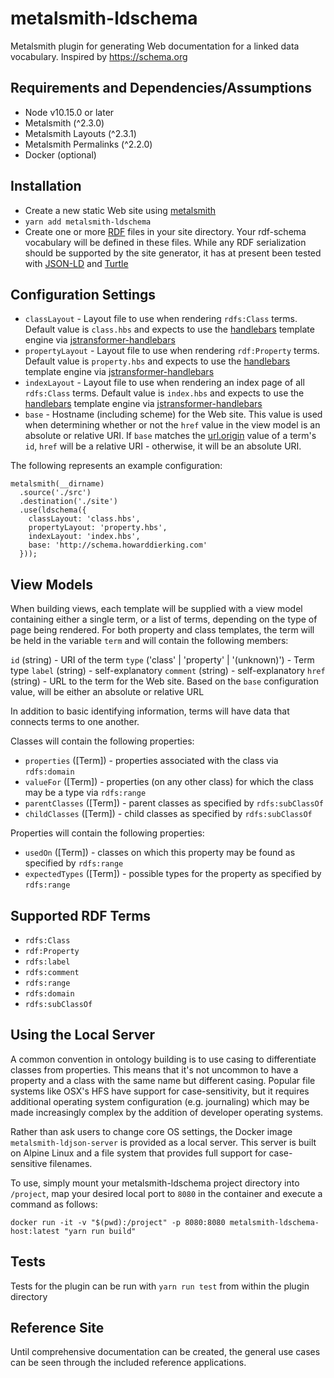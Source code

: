 # metalsmith-ldschema
Metalsmith plugin for generating Web documentation for a linked data vocabulary. Inspired by https://schema.org

## Requirements and Dependencies/Assumptions
* Node v10.15.0 or later
* Metalsmith (^2.3.0)
* Metalsmith Layouts (^2.3.1)
* Metalsmith Permalinks (^2.2.0)
* Docker (optional)

## Installation
* Create a new static Web site using [metalsmith](http://www.metalsmith.io/)
* `yarn add metalsmith-ldschema`
* Create one or more [RDF](https://www.w3.org/TR/rdf11-concepts/) files in your site directory. Your rdf-schema vocabulary will be defined in these files. While any RDF serialization should be supported by the site generator, it has at present been tested with [JSON-LD](http://json-ld.org/) and [Turtle](https://www.w3.org/TeamSubmission/turtle/)

## Configuration Settings

* `classLayout` - Layout file to use when rendering `rdfs:Class` terms. Default value is `class.hbs` and expects to use the [handlebars](https://handlebarsjs.com/) template engine via [jstransformer-handlebars](https://github.com/jstransformers/jstransformer-handlebars)
* `propertyLayout` - Layout file to use when rendering `rdf:Property` terms. Default value is `property.hbs` and expects to use the [handlebars](https://handlebarsjs.com/) template engine via [jstransformer-handlebars](https://github.com/jstransformers/jstransformer-handlebars)
* `indexLayout` - Layout file to use when rendering an index page of all `rdfs:Class` terms. Default value is `index.hbs` and expects to use the [handlebars](https://handlebarsjs.com/) template engine via [jstransformer-handlebars](https://github.com/jstransformers/jstransformer-handlebars)
* `base` - Hostname (including scheme) for the Web site. This value is used when determining whether or not the `href` value in the view model is an absolute or relative URI. If `base` matches the [url.origin](https://nodejs.org/api/url.html#url_url_origin) value of a term's `id`, `href` will be a relative URI - otherwise, it will be an absolute URI.

The following represents an example configuration:

```
metalsmith(__dirname)
  .source('./src')
  .destination('./site')
  .use(ldschema({
    classLayout: 'class.hbs',
    propertyLayout: 'property.hbs',
    indexLayout: 'index.hbs',
    base: 'http://schema.howarddierking.com'
  }));
```
## View Models
When building views, each template will be supplied with a view model containing either a single term, or a list of terms, depending on the type of page being rendered. For both property and class templates, the term will be held in the variable `term` and will contain the following members:

`id` (string) - URI of the term
`type` ('class' | 'property' | '(unknown)') - Term type
`label` (string) - self-explanatory
`comment` (string) - self-explanatory
`href` (string) - URL to the term for the Web site. Based on the `base` configuration value, will be either an absolute or relative URL

In addition to basic identifying information, terms will have data that connects terms to one another. 

Classes will contain the following properties:

* `properties` ([Term]) - properties associated with the class via `rdfs:domain`
* `valueFor` ([Term]) - properties (on any other class) for which the class may be a type via `rdfs:range`
* `parentClasses` ([Term]) - parent classes as specified by `rdfs:subClassOf`
* `childClasses` ([Term]) - child classes as specified by `rdfs:subClassOf`

Properties will contain the following properties:

* `usedOn` ([Term]) - classes on which this property may be found as specified by `rdfs:range`
* `expectedTypes` ([Term]) - possible types for the property as specified by `rdfs:range`

## Supported RDF Terms
* `rdfs:Class`
* `rdf:Property`
* `rdfs:label`
* `rdfs:comment`
* `rdfs:range`
* `rdfs:domain`
* `rdfs:subClassOf`


## Using the Local Server

A common convention in ontology building is to use casing to differentiate classes from properties. This means that it's not uncommon to have a property and a class with the same name but different casing. Popular file systems like OSX's HFS have support for case-sensitivity, but it requires additional operating system configuration (e.g. journaling) which may be made increasingly complex by the addition of developer operating systems.

Rather than ask users to change core OS settings, the Docker image `metalsmith-ldjson-server` is provided as a local server. This server is built on Alpine Linux and a file system that provides full support for case-sensitive filenames.

To use, simply mount your metalsmith-ldschema project directory into `/project`, map your desired local port to `8080` in the container and execute a command as follows: 

```
docker run -it -v "$(pwd):/project" -p 8080:8080 metalsmith-ldschema-host:latest "yarn run build"
```

## Tests

Tests for the plugin can be run with `yarn run test` from within the plugin directory

## Reference Site
Until comprehensive documentation can be created, the general use cases can be seen through the included reference applications.
